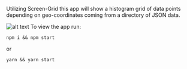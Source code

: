 Utilizing Screen-Grid this app will show a histogram grid of data points depending on geo-coordinates coming from a directory of JSON data.

![alt text](https://media.giphy.com/media/pk8ZRQrnRGXRfZNQ35/giphy.gif "DriverData")
To view the app run:

```
npm i && npm start
```

or

```
yarn && yarn start
```

